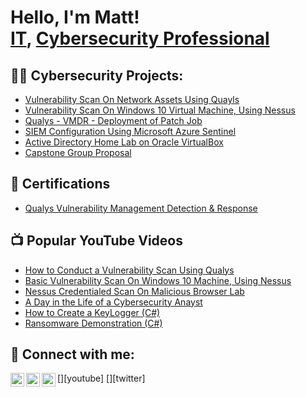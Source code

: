 <h1>Hello, I'm Matt! <br/><a href="https://github.com/joshmadakor1">IT</a>, <a href="https://www.linkedin.com/in/joshmadakor/">Cybersecurity Professional</a>

<h2>👨‍💻 Cybersecurity Projects:</h2>
  
  - [Vulnerability Scan On Network Assets Using Quayls](https://github.com/Matlanta210/Quayls-VMDR-SCAN-LAB.1.MD/blob/main/README.md)
  - [Vulnerability Scan On Windows 10 Virtual Machine, Using Nessus](https://github.com/Matlanta210/Basic-Nessus-Vulnerability-Scan-on-Windows-10-Virtual-Machine-Host/blob/main/README.md)
  - [Qualys - VMDR - Deployment of Patch Job](https://github.com/Matlanta210/Qualys-VM-Deploy-Patch/blob/main/README.md)
  - [SIEM Configuration Using Microsoft Azure Sentinel](https://github.com/Matlanta210/Azure-Sentinel-Microsoft-Cloud-SIEM-Configuration/blob/main/README.md)
  - [Active Directory Home Lab on Oracle VirtualBox](https://github.com/Matlanta210/Active-Directory-Lab/blob/main/README.md)
  - [Capstone Group Proposal](https://github.com/Matlanta210/Capstone-Group-Proposal/blob/main/README.md)


<h2>📃 Certifications</h2>

- [Qualys Vulnerability Management Detection & Response](https://imgur.com/a/DcuTno0)


<h2>📺 Popular YouTube Videos</h2>

- [How to Conduct a Vulnerability Scan Using Qualys](https://www.youtube.com/watch?v=VvNdzDEUpfU)
- [Basic Vulnerability Scan On Windows 10 Machine, Using Nessus](https://www.youtube.com/watch?v=YzUqbjk6TCo)
- [Nessus Credentialed Scan On Malicious Browser Lab](https://www.youtube.com/watch?v=feCKKUBmFUo)
- [A Day in the Life of a Cybersecurity Anayst](https://www.youtube.com/watch?v=uHy3oM7NnoU)
- [How to Create a KeyLogger (C#)](https://www.youtube.com/watch?v=N-L9hklSlNk)
- [Ransomware Demonstration (C#)](https://www.youtube.com/watch?v=OfvdQeh79s0)

<h2> 🤳 Connect with me:</h2>

[<img align="left" alt="JoshMadakor | YouTube" width="22px" src="https://cdn.jsdelivr.net/npm/simple-icons@v3/icons/youtube.svg" />][youtube]
[<img align="left" alt="JoshMadakor | Twitter" width="22px" src="https://cdn.jsdelivr.net/npm/simple-icons@v3/icons/twitter.svg" />][twitter]
[<img align="left" alt="JoshMadakor | LinkedIn" width="22px" src="https://cdn.jsdelivr.net/npm/simple-icons@v3/icons/linkedin.svg" />][linkedin]


[linkedin]: https://www.linkedin.com/in/matt-davis-5a9370253/

<!--
**joshmadakor1/joshmadakor1** is a ✨ _special_ ✨ repository because its `README.md` (this file) appears on your GitHub profile.

Here are some ideas to get you started:

- 🔭 I’m currently working on ...
- 🌱 I’m currently learning ...
- 👯 I’m looking to collaborate on ...
- 🤔 I’m looking for help with ...
- 💬 Ask me about ...
- 📫 How to reach me: ...
- 😄 Pronouns: ...
- ⚡ Fun fact: ...
-->

